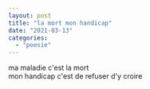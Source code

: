 ```yaml
---
layout: post
title: "la mort mon handicap"
date: "2021-03-13"
categories: 
  - "poesie"
---
```


ma maladie c'est la mort  
mon handicap c'est de refuser d'y croire
